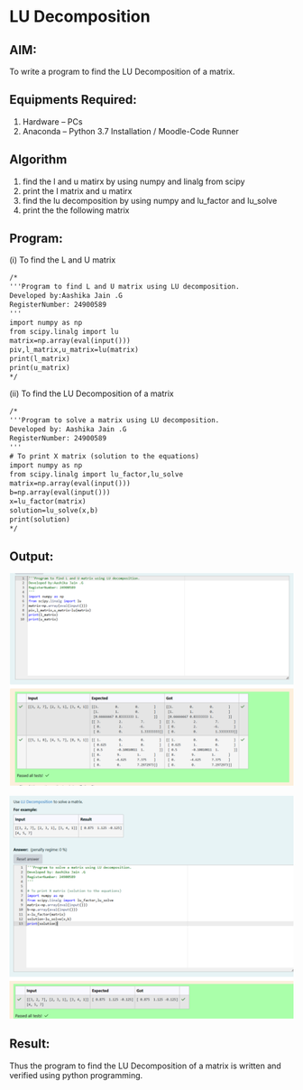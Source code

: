 # LU Decomposition 

## AIM:
To write a program to find the LU Decomposition of a matrix.

## Equipments Required:
1. Hardware – PCs
2. Anaconda – Python 3.7 Installation / Moodle-Code Runner

## Algorithm
1. find the l and u matirx by using numpy and linalg from scipy
2. print the l matrix and u matirx
3. find the lu decomposition by using numpy and lu_factor and lu_solve
4. print the the following matrix 
 

## Program:
(i) To find the L and U matrix
```
/*
'''Program to find L and U matrix using LU decomposition.
Developed by:Aashika Jain .G
RegisterNumber: 24900589
'''
import numpy as np
from scipy.linalg import lu
matrix=np.array(eval(input()))
piv,l_matrix,u_matrix=lu(matrix)
print(l_matrix)
print(u_matrix)
*/
```
(ii) To find the LU Decomposition of a matrix
```
/*
'''Program to solve a matrix using LU decomposition.
Developed by: Aashika Jain .G
RegisterNumber: 24900589
'''
# To print X matrix (solution to the equations)
import numpy as np
from scipy.linalg import lu_factor,lu_solve
matrix=np.array(eval(input()))
b=np.array(eval(input()))
x=lu_factor(matrix)
solution=lu_solve(x,b)
print(solution)
*/
```
## Output:
![alt text](<Screenshot 2024-12-18 143044.png>)

![alt text](<Screenshot 2024-12-18 143833.png>)
## Result:
Thus the program to find the LU Decomposition of a matrix is written and verified using python programming.

